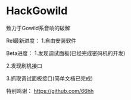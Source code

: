 # HackGowild
致力于Gowild系音响的破解

Rel最新进度：
1.自由安装软件

Beta进度：
1.发现调试面板(已经完成密码机的开发)

2.发现刷机接口

3.抓取调试面板接口(简单文档已完成)

特别鸣谢：
https://github.com/66hh
